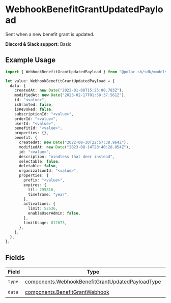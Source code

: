 # WebhookBenefitGrantUpdatedPayload

Sent when a new benefit grant is updated.

**Discord & Slack support:** Basic

## Example Usage

```typescript
import { WebhookBenefitGrantUpdatedPayload } from "@polar-sh/sdk/models/components";

let value: WebhookBenefitGrantUpdatedPayload = {
  data: {
    createdAt: new Date("2022-01-08T15:25:00.783Z"),
    modifiedAt: new Date("2023-02-17T01:58:37.561Z"),
    id: "<value>",
    isGranted: false,
    isRevoked: false,
    subscriptionId: "<value>",
    orderId: "<value>",
    userId: "<value>",
    benefitId: "<value>",
    properties: {},
    benefit: {
      createdAt: new Date("2022-08-30T22:57:38.964Z"),
      modifiedAt: new Date("2023-08-14T20:40:28.054Z"),
      id: "<value>",
      description: "mindless that deer instead",
      selectable: false,
      deletable: false,
      organizationId: "<value>",
      properties: {
        prefix: "<value>",
        expires: {
          ttl: 295816,
          timeframe: "year",
        },
        activations: {
          limit: 52636,
          enableUserAdmin: false,
        },
        limitUsage: 812673,
      },
    },
  },
};
```

## Fields

| Field                                                                                                                | Type                                                                                                                 | Required                                                                                                             | Description                                                                                                          |
| -------------------------------------------------------------------------------------------------------------------- | -------------------------------------------------------------------------------------------------------------------- | -------------------------------------------------------------------------------------------------------------------- | -------------------------------------------------------------------------------------------------------------------- |
| `type`                                                                                                               | [components.WebhookBenefitGrantUpdatedPayloadType](../../models/components/webhookbenefitgrantupdatedpayloadtype.md) | :heavy_check_mark:                                                                                                   | N/A                                                                                                                  |
| `data`                                                                                                               | [components.BenefitGrantWebhook](../../models/components/benefitgrantwebhook.md)                                     | :heavy_check_mark:                                                                                                   | N/A                                                                                                                  |